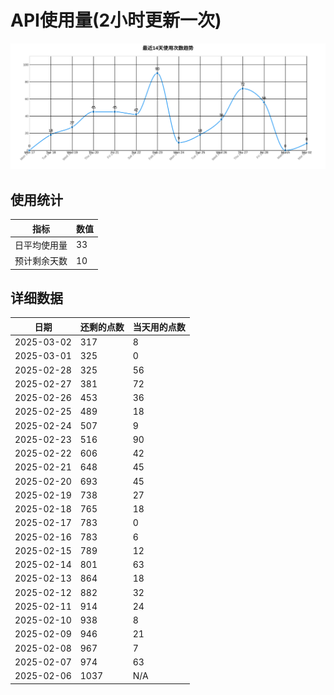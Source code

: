 # API使用量(2小时更新一次)



 ![走势图](./chart.svg)

## 使用统计

| 指标 | 数值 |
|------|------|
| 日平均使用量 | 33 |
| 预计剩余天数 | 10 |

## 详细数据

| 日期 | 还剩的点数 | 当天用的点数 |
|------|------------|-------------|
| 2025-03-02 | 317 | 8 |
| 2025-03-01 | 325 | 0 |
| 2025-02-28 | 325 | 56 |
| 2025-02-27 | 381 | 72 |
| 2025-02-26 | 453 | 36 |
| 2025-02-25 | 489 | 18 |
| 2025-02-24 | 507 | 9 |
| 2025-02-23 | 516 | 90 |
| 2025-02-22 | 606 | 42 |
| 2025-02-21 | 648 | 45 |
| 2025-02-20 | 693 | 45 |
| 2025-02-19 | 738 | 27 |
| 2025-02-18 | 765 | 18 |
| 2025-02-17 | 783 | 0 |
| 2025-02-16 | 783 | 6 |
| 2025-02-15 | 789 | 12 |
| 2025-02-14 | 801 | 63 |
| 2025-02-13 | 864 | 18 |
| 2025-02-12 | 882 | 32 |
| 2025-02-11 | 914 | 24 |
| 2025-02-10 | 938 | 8 |
| 2025-02-09 | 946 | 21 |
| 2025-02-08 | 967 | 7 |
| 2025-02-07 | 974 | 63 |
| 2025-02-06 | 1037 | N/A |
